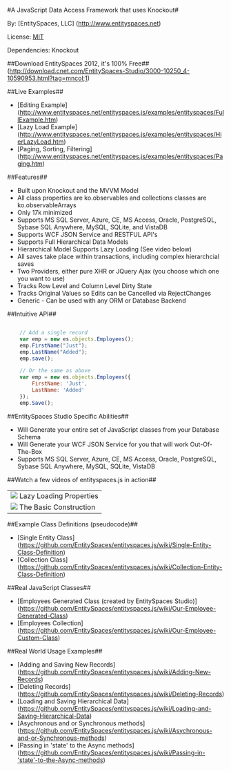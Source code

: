 #A JavaScript Data Access Framework that uses Knockout#

By: [EntitySpaces, LLC] (http://www.entityspaces.net)

License: [MIT](http://www.opensource.org/licenses/mit-license.php)

Dependencies: Knockout

##Download EntitySpaces 2012, it's 100% Free##
 (http://download.cnet.com/EntitySpaces-Studio/3000-10250_4-10590953.html?tag=mncol;1)

##Live Examples##
* [Editing Example] (http://www.entityspaces.net/entityspaces.js/examples/entityspaces/FullExample.htm)
* [Lazy Load Example] (http://www.entityspaces.net/entityspaces.js/examples/entityspaces/HierLazyLoad.htm)
* [Paging, Sorting, Filtering] (http://www.entityspaces.net/entityspaces.js/examples/entityspaces/Paging.htm)

##Features##
* Built upon Knockout and the MVVM Model
* All class properties are ko.observables and collections classes are ko.observableArrays
* Only 17k minimized
* Supports MS SQL Server, Azure, CE, MS Access, 
Oracle, PostgreSQL, Sybase SQL Anywhere, MySQL, SQLite, and VistaDB
* Supports WCF JSON Service and RESTFUL API's
* Supports Full Hierarchical Data Models
* Hierarchical Model Supports Lazy Loading (See video below)
* All saves take place within transactions, including complex hierarchcial saves
* Two Providers, either pure XHR or JQuery Ajax (you choose which one you want to use)
* Tracks Row Level and Column Level Dirty State
* Tracks Original Values so Edits can be Cancelled via RejectChanges
* Generic - Can be used with any ORM or Database Backend

##Intuitive API##
```javascript

    // Add a single record
    var emp = new es.objects.Employees();
    emp.FirstName("Just");
    emp.LastName("Added");
    emp.save();

    // Or the same as above
    var emp = new es.objects.Employees({
        FirstName: 'Just',
        LastName: 'Added'
    });
    emp.Save();
```

##EntitySpaces Studio Specific Abilities##
* Will Generate your entire set of JavaScript classes from your Database Schema
* Will Generate your WCF JSON Service for you that will work Out-Of-The-Box 
* Supports MS SQL Server, Azure, CE, MS Access, Oracle, PostgreSQL, Sybase SQL Anywhere, MySQL, SQLite, VistaDB

##Watch a few videos of entityspaces.js in action##
<table border="0">
    <tr align=center">
        <td>
            <a href="http://www.entityspaces.net/developer/Videos/entityspaces_js/LazyLoad.html" target="new"><img src="http://www.entityspaces.net/downloads/video.png" border="0"></a> Lazy Loading Properties
        </td>
    </tr>
    <tr align=center">
        <td>
            <a href="http://www.entityspaces.net/developer/Videos/entityspaces_js/entityspaces_js_cool.html" target="new"><img src="http://www.entityspaces.net/downloads/video.png" border="0"></a> The Basic Construction
        </td>
    </tr>

</table>

##Example Class Definitions (pseudocode)##
* [Single Entity Class] (https://github.com/EntitySpaces/entityspaces.js/wiki/Single-Entity-Class-Definition)
* [Collection Class] (https://github.com/EntitySpaces/entityspaces.js/wiki/Collection-Entity-Class-Definition)

##Real JavaScript Classes##
* [Employees Generated Class (created by EntitySpaces Studio)] (https://github.com/EntitySpaces/entityspaces.js/wiki/Our-Employee-Generated-Class)
* [Employees Collection] (https://github.com/EntitySpaces/entityspaces.js/wiki/Our-Employee-Custom-Class)

##Real World Usage Examples##
* [Adding and Saving New Records] (https://github.com/EntitySpaces/entityspaces.js/wiki/Adding-New-Records)
* [Deleting Records] (https://github.com/EntitySpaces/entityspaces.js/wiki/Deleting-Records)
* [Loading and Saving Hierarchical Data] (https://github.com/EntitySpaces/entityspaces.js/wiki/Loading-and-Saving-Hierarchical-Data)
* [Asychronous and or Synchronous methods] (https://github.com/EntitySpaces/entityspaces.js/wiki/Asychronous-and-or-Synchronous-methods)
* [Passing in 'state' to the Async methods] (https://github.com/EntitySpaces/entityspaces.js/wiki/Passing-in-'state'-to-the-Async-methods)